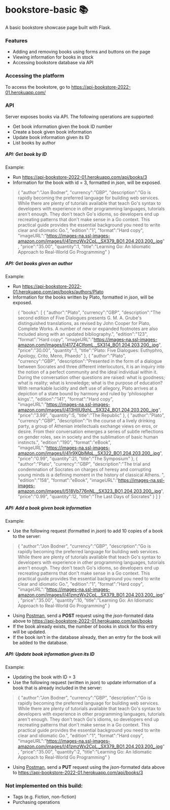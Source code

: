 # bookstore-basic 📚
A basic bookstore showcase page built with Flask.

### Features
- Adding and removing books using forms and buttons on the page
- Viewing information for books in stock
- Accessing bookstore database via API 

### Accessing the platform
To access the bookstore, go to https://api-bookstore-2022-01.herokuapp.com/

### API
Server exposes books via API. The following operations are supported:
- Get book information given the book ID number
- Create a book given book information
- Update book information given its ID
- List books by author

##### API: Get book by ID
Example:
- Run https://api-bookstore-2022-01.herokuapp.com/api/books/3
- Information for the book with id = 3, formatted in _json_, will be exposed.
> {
	"author":"Jon Bodner",
	"currency":"GBP",
	"description":"Go is rapidly becoming the preferred language for building web services. While there are plenty of tutorials available that teach Go's syntax to developers with experience in other programming languages, tutorials aren't enough. They don't teach Go's idioms, so developers end up recreating patterns that don't make sense in a Go context. This practical guide provides the essential background you need to write clear and idiomatic Go.",
	"edition":"1",
	"format":"Hard copy",
	"imageURL":"https://images-na.ssl-images-amazon.com/images/I/41zmzWx2CpL._SX379_BO1,204,203,200_.jpg",
	"price":"35.00",
	"quantity":1,
	"title":"Learning Go: An Idiomatic Approach to Real-World Go Programming"
	}
	
##### API: Get books given an author
Example:
- Run https://api-bookstore-2022-01.herokuapp.com/api/books/authors/Plato
- Information for the books written by Plato, formatted in _json_, will be exposed.
>{
	"books":
		[
			{
				"author":"Plato",
				"currency":"GBP",
				"description":"The second edition of Five Dialogues presents G. M. A. Grube's distinguished translations, as revised by John Cooper for Plato, Complete Works. A number of new or expanded footnotes are also included along with an updated bibliography.",
				"edition":"123",
				"format":"Hard copy",
				"imageURL":"https://images-na.ssl-images-amazon.com/images/I/417Z4CIfomL._SX314_BO1,204,203,200_.jpg",
				"price":"30.00",
				"quantity":1,
				"title":"Plato: Five Dialogues: Euthyphro, Apology, Crito, Meno, Phaedo"
			},
			{
				"author":"Plato",
				"currency":"GBP",
				"description":"Presented in the form of a dialogue between Socrates and three different interlocutors, it is an inquiry into the notion of a perfect community and the ideal individual within it. During the conversation other questions are raised: what is goodness; what is reality; what is knowledge; what is the purpose of education? With remarkable lucidity and deft use of allegory, Plato arrives at a depiction of a state bound by harmony and ruled by 'philosopher kings'.",
				"edition":"141",
				"format":"Hard copy",
				"imageURL":"https://images-na.ssl-images-amazon.com/images/I/413HlIU9zhL._SX324_BO1,204,203,200_.jpg",
				"price":"3.99",
				"quantity":5,
				"title":"The Republic"
			},
			{
				"author":"Plato",
				"currency":"GBP",
				"description":"In the course of a lively drinking party, a group of Athenian intellectuals exchange views on eros, or desire. From their conversation emerges a series of subtle reflections on gender roles, sex in society and the sublimation of basic human instincts.",
				"edition":"190",
				"format":"eBook",
				"imageURL":"https://images-na.ssl-images-amazon.com/images/I/41r9XQblMqL._SX322_BO1,204,203,200_.jpg",
				"price":"0.99",
				"quantity":21,
				"title":"The Symposium"
			},
			{
				"author":"Plato",
				"currency":"GBP",
				"description":"The trial and condemnation of Socrates on charges of heresy and corrupting young minds is a defining moment in the history of classical Athens. ",
				"edition":"158",
				"format":"eBook",
				"imageURL":"https://images-na.ssl-images-amazon.com/images/I/518Vb776nNL._SX323_BO1,204,203,200_.jpg",
				"price":"0.99",
				"quantity":12,
				"title":"The Last Days of Socrates"
			}
		]
}
	

##### API: Add a book given book information
Example:
- Use the following request (formatted in *json*) to add 10 copies of a book to the server:
> {
	"author":"Jon Bodner",
	"currency":"GBP",
	"description":"Go is rapidly becoming the preferred language for building web services. While there are plenty of tutorials available that teach Go's syntax to developers with experience in other programming languages, tutorials aren't enough. They don't teach Go's idioms, so developers end up recreating patterns that don't make sense in a Go context. This practical guide provides the essential background you need to write clear and idiomatic Go.",
	"edition":"1",
	"format":"Hard copy",
	"imageURL":"https://images-na.ssl-images-amazon.com/images/I/41zmzWx2CpL._SX379_BO1,204,203,200_.jpg",
	"price":"35.00",
	"quantity":10,
	"title":"Learning Go: An Idiomatic Approach to Real-World Go Programming"
	}
	
- Using [Postman](http://https://www.postman.com/ "Postman"), send a **POST** request using the _json_-formated data above to  https://api-bookstore-2022-01.herokuapp.com/api/books
- If the book already exists, the number of books in stock for this entry will be updated.
- If the book isn't in the database already, then an entry for the book will be added to the database.

##### API: Update book information given its ID
Example:
- Updating the book with ID = 3
- Use the following request (written in *json*) to update information of a book that is already included in the server:
> {
	"author":"Jon Bodner",
	"currency":"GBP",
	"description":"Go is rapidly becoming the preferred language for building web services. While there are plenty of tutorials available that teach Go's syntax to developers with experience in other programming languages, tutorials aren't enough. They don't teach Go's idioms, so developers end up recreating patterns that don't make sense in a Go context. This practical guide provides the essential background you need to write clear and idiomatic Go.",
	"edition":"1",
	"format":"Hard copy",
	"imageURL":"https://images-na.ssl-images-amazon.com/images/I/41zmzWx2CpL._SX379_BO1,204,203,200_.jpg",
	"price":"35.00",
	"quantity":2,
	"title":"Learning Go: An Idiomatic Approach to Real-World Go Programming"
	}
	
- Using [Postman](http://https://www.postman.com/ "Postman"), send a **PUT** request using the _json_-formated data above to  https://api-bookstore-2022-01.herokuapp.com/api/books/3




### Not implemented on this build:
- Tags (e.g. Fiction, non-fiction)
- Purchasing operations
